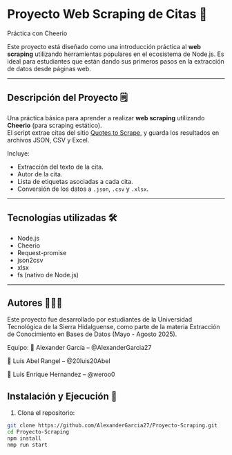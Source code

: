 # Proyecto Web Scraping de Citas 📜  
Práctica con Cheerio

Este proyecto está diseñado como una introducción práctica al **web scraping** utilizando herramientas populares en el ecosistema de Node.js. Es ideal para estudiantes que están dando sus primeros pasos en la extracción de datos desde páginas web.

---

## Descripción del Proyecto 🗒️

Una práctica básica para aprender a realizar **web scraping** utilizando **Cheerio** (para scraping estático).  
El script extrae citas del sitio [Quotes to Scrape](https://quotes.toscrape.com), y guarda los resultados en archivos JSON, CSV y Excel.

Incluye:
- Extracción del texto de la cita.
- Autor de la cita.
- Lista de etiquetas asociadas a cada cita.
- Conversión de los datos a `.json`, `.csv` y `.xlsx`.

---

## Tecnologías utilizadas 🛠

- Node.js
- Cheerio
- Request-promise
- json2csv
- xlsx
- fs (nativo de Node.js)

---
## Autores 👨🏾‍💻
Este proyecto fue desarrollado por estudiantes de la Universidad Tecnológica de la Sierra Hidalguense, como parte de la materia Extracción de Conocimiento en Bases de Datos (Mayo - Agosto 2025).

Equipo:
👤 Alexander García – @AlexanderGarcia27

👤 Luis Abel Rangel – @20luis20Abel

👤 Luis Enrique Hernandez – @weroo0

## Instalación y Ejecución 🚀

1. Clona el repositorio:

```bash
git clone https://github.com/AlexanderGarcia27/Proyecto-Scraping.git
cd Proyecto-Scraping
npm install
nmp run start
